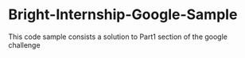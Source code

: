 # Bright-Internship-Google-Sample
This code sample consists a solution to Part1 section of the google challenge
